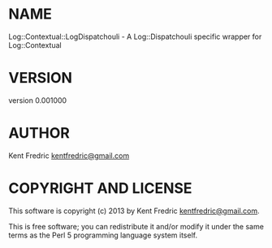 # NAME

Log::Contextual::LogDispatchouli - A Log::Dispatchouli specific wrapper for Log::Contextual

# VERSION

version 0.001000

# AUTHOR

Kent Fredric <kentfredric@gmail.com>

# COPYRIGHT AND LICENSE

This software is copyright (c) 2013 by Kent Fredric <kentfredric@gmail.com>.

This is free software; you can redistribute it and/or modify it under
the same terms as the Perl 5 programming language system itself.
